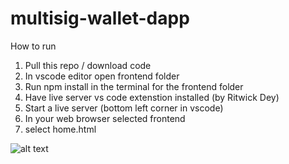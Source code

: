 # multisig-wallet-dapp

How to run
1) Pull this repo / download code
2) In vscode editor open frontend folder
3) Run npm install in the terminal for the frontend folder
4) Have live server vs code extenstion installed (by Ritwick Dey)
5) Start a live server (bottom left corner in vscode)
6) In your web browser selected frontend
7) select home.html

![alt text](https://imgur.com/a/9m4Y6s0)
